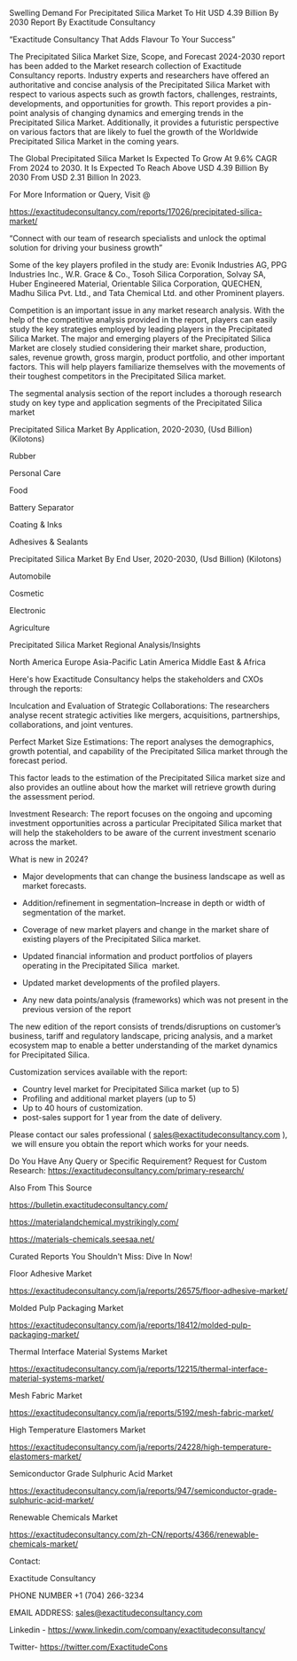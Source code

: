 Swelling Demand For Precipitated Silica Market To Hit USD 4.39 Billion By 2030 Report By Exactitude Consultancy

“Exactitude Consultancy That Adds Flavour To Your Success”

The Precipitated Silica Market Size, Scope, and Forecast 2024-2030 report has been added to the Market research collection of Exactitude Consultancy reports. Industry experts and researchers have offered an authoritative and concise analysis of the Precipitated Silica Market with respect to various aspects such as growth factors, challenges, restraints, developments, and opportunities for growth. This report provides a pin-point analysis of changing dynamics and emerging trends in the Precipitated Silica Market. Additionally, it provides a futuristic perspective on various factors that are likely to fuel the growth of the Worldwide Precipitated Silica Market in the coming years.

The Global Precipitated Silica Market Is Expected To Grow At 9.6% CAGR From 2024 to 2030. It Is Expected To Reach Above USD 4.39 Billion By 2030 From USD 2.31 Billion In 2023.

For More Information or Query, Visit @

https://exactitudeconsultancy.com/reports/17026/precipitated-silica-market/

“Connect with our team of research specialists and unlock the optimal solution for driving your business growth”

Some of the key players profiled in the study are: Evonik Industries AG, PPG Industries Inc., W.R. Grace & Co., Tosoh Silica Corporation, Solvay SA, Huber Engineered Material, Orientable Silica Corporation, QUECHEN, Madhu Silica Pvt. Ltd., and Tata Chemical Ltd. and other Prominent players.

Competition is an important issue in any market research analysis. With the help of the competitive analysis provided in the report, players can easily study the key strategies employed by leading players in the Precipitated Silica Market. The major and emerging players of the Precipitated Silica Market are closely studied considering their market share, production, sales, revenue growth, gross margin, product portfolio, and other important factors. This will help players familiarize themselves with the movements of their toughest competitors in the Precipitated Silica market.

The segmental analysis section of the report includes a thorough research study on key type and application segments of the Precipitated Silica market

Precipitated Silica Market By Application, 2020-2030, (Usd Billion) (Kilotons)

Rubber

Personal Care

Food

Battery Separator

Coating & Inks

Adhesives & Sealants

Precipitated Silica Market By End User, 2020-2030, (Usd Billion) (Kilotons)

Automobile

Cosmetic

Electronic

Agriculture

Precipitated Silica Market Regional Analysis/Insights

North America
Europe
Asia-Pacific
Latin America
Middle East & Africa

Here's how Exactitude Consultancy helps the stakeholders and CXOs through the reports:

Inculcation and Evaluation of Strategic Collaborations: The researchers analyse recent strategic activities like mergers, acquisitions, partnerships, collaborations, and joint ventures.

Perfect Market Size Estimations: The report analyses the demographics, growth potential, and capability of the Precipitated Silica market through the forecast period.

This factor leads to the estimation of the Precipitated Silica market size and also provides an outline about how the market will retrieve growth during the assessment period.

Investment Research: The report focuses on the ongoing and upcoming investment opportunities across a particular Precipitated Silica market that will help the stakeholders to be aware of the current investment scenario across the market.

What is new in 2024?

- Major developments that can change the business landscape as well as market forecasts.

- Addition/refinement in segmentation–Increase in depth or width of segmentation of the market.

- Coverage of new market players and change in the market share of existing players of the Precipitated Silica market.

- Updated financial information and product portfolios of players operating in the Precipitated Silica  market.

- Updated market developments of the profiled players.

- Any new data points/analysis (frameworks) which was not present in the previous version of the report

The new edition of the report consists of trends/disruptions on customer’s business, tariff and regulatory landscape, pricing analysis, and a market ecosystem map to enable a better understanding of the market dynamics for Precipitated Silica.

Customization services available with the report:

- Country level market for Precipitated Silica market (up to 5)
- Profiling and additional market players (up to 5)
- Up to 40 hours of customization.
- post-sales support for 1 year from the date of delivery.

Please contact our sales professional ( sales@exactitudeconsultancy.com ),  we will ensure you obtain the report which works for your needs.

Do You Have Any Query or Specific Requirement? Request for Custom Research: https://exactitudeconsultancy.com/primary-research/

Also From This Source

https://bulletin.exactitudeconsultancy.com/

https://materialandchemical.mystrikingly.com/

https://materials-chemicals.seesaa.net/

Curated Reports You Shouldn't Miss: Dive In Now!

Floor Adhesive Market

https://exactitudeconsultancy.com/ja/reports/26575/floor-adhesive-market/

Molded Pulp Packaging Market

https://exactitudeconsultancy.com/ja/reports/18412/molded-pulp-packaging-market/

Thermal Interface Material Systems Market

https://exactitudeconsultancy.com/ja/reports/12215/thermal-interface-material-systems-market/

Mesh Fabric Market

https://exactitudeconsultancy.com/ja/reports/5192/mesh-fabric-market/

High Temperature Elastomers Market

https://exactitudeconsultancy.com/ja/reports/24228/high-temperature-elastomers-market/

Semiconductor Grade Sulphuric Acid Market

https://exactitudeconsultancy.com/ja/reports/947/semiconductor-grade-sulphuric-acid-market/

Renewable Chemicals Market

https://exactitudeconsultancy.com/zh-CN/reports/4366/renewable-chemicals-market/

Contact:

Exactitude Consultancy

PHONE NUMBER +1 (704) 266-3234

EMAIL ADDRESS: sales@exactitudeconsultancy.com

Linkedin - https://www.linkedin.com/company/exactitudeconsultancy/

Twitter- https://twitter.com/ExactitudeCons


